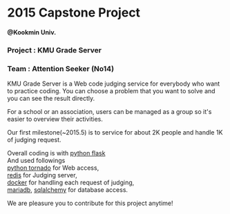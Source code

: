 # 2015 Capstone Project 
#### @Kookmin Univ.
### Project : KMU Grade Server
### Team : Attention Seeker (No14)
KMU Grade Server is a Web code judging service for everybody who want to practice coding.
You can choose a problem that you want to solve and you can see the result directly.

For a school or an association, users can be managed as a group so it's easier to overview their activities.

Our first milestone(~2015.5) is to service for about 2K people and handle 1K of judging request.

Overall coding is with [python flask](http://flask.pocoo.org)<br>
And used followings<br>
[python tornado](http://www.tornadoweb.org/en/stable) for Web access,<br>
[redis](http://www.redis.io) for Judging server,<br>
[docker](http://www.docker.com) for handling each request of judging,<br>
[mariadb](https://mariadb.org/), [sqlalchemy](http://www.sqlalchemy.org/) for database access.

We are pleasure you to contribute for this project anytime!
